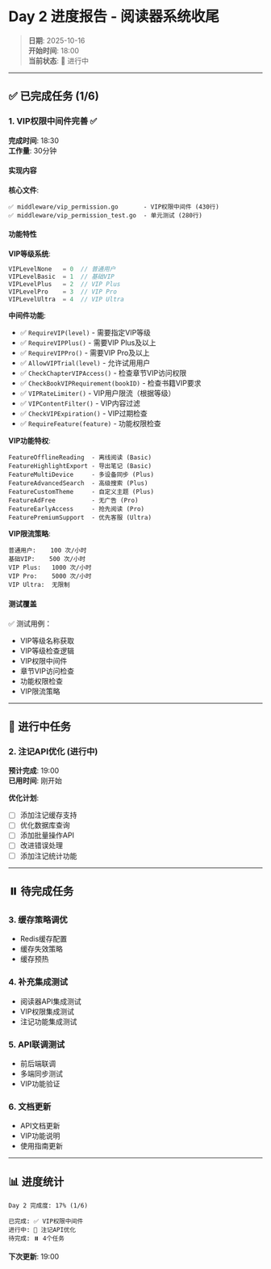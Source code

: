 # Day 2 进度报告 - 阅读器系统收尾

> **日期**: 2025-10-16  
> **开始时间**: 18:00  
> **当前状态**: 🔄 进行中

---

## ✅ 已完成任务 (1/6)

### 1. VIP权限中间件完善 ✅

**完成时间**: 18:30  
**工作量**: 30分钟

#### 实现内容

**核心文件**:
```
✅ middleware/vip_permission.go       - VIP权限中间件 (430行)
✅ middleware/vip_permission_test.go  - 单元测试 (280行)
```

#### 功能特性

**VIP等级系统**:
```go
VIPLevelNone   = 0  // 普通用户
VIPLevelBasic  = 1  // 基础VIP  
VIPLevelPlus   = 2  // VIP Plus
VIPLevelPro    = 3  // VIP Pro
VIPLevelUltra  = 4  // VIP Ultra
```

**中间件功能**:
- ✅ `RequireVIP(level)` - 需要指定VIP等级
- ✅ `RequireVIPPlus()` - 需要VIP Plus及以上
- ✅ `RequireVIPPro()` - 需要VIP Pro及以上
- ✅ `AllowVIPTrial(level)` - 允许试用用户
- ✅ `CheckChapterVIPAccess()` - 检查章节VIP访问权限
- ✅ `CheckBookVIPRequirement(bookID)` - 检查书籍VIP要求
- ✅ `VIPRateLimiter()` - VIP用户限流（根据等级）
- ✅ `VIPContentFilter()` - VIP内容过滤
- ✅ `CheckVIPExpiration()` - VIP过期检查
- ✅ `RequireFeature(feature)` - 功能权限检查

**VIP功能特权**:
```
FeatureOfflineReading  - 离线阅读 (Basic)
FeatureHighlightExport - 导出笔记 (Basic)
FeatureMultiDevice     - 多设备同步 (Plus)
FeatureAdvancedSearch  - 高级搜索 (Plus)
FeatureCustomTheme     - 自定义主题 (Plus)
FeatureAdFree          - 无广告 (Pro)
FeatureEarlyAccess     - 抢先阅读 (Pro)
FeaturePremiumSupport  - 优先客服 (Ultra)
```

**VIP限流策略**:
```
普通用户:    100 次/小时
基础VIP:    500 次/小时  
VIP Plus:   1000 次/小时
VIP Pro:    5000 次/小时
VIP Ultra:  无限制
```

#### 测试覆盖

✅ 测试用例：
- VIP等级名称获取
- VIP等级检查逻辑
- VIP权限中间件
- 章节VIP访问检查  
- 功能权限检查
- VIP限流策略

---

## 🔄 进行中任务

### 2. 注记API优化 (进行中)

**预计完成**: 19:00  
**已用时间**: 刚开始

**优化计划**:
- [ ] 添加注记缓存支持
- [ ] 优化数据库查询
- [ ] 添加批量操作API
- [ ] 改进错误处理
- [ ] 添加注记统计功能

---

## ⏸️ 待完成任务

### 3. 缓存策略调优
- Redis缓存配置
- 缓存失效策略
- 缓存预热

### 4. 补充集成测试
- 阅读器API集成测试
- VIP权限集成测试
- 注记功能集成测试

### 5. API联调测试
- 前后端联调
- 多端同步测试
- VIP功能验证

### 6. 文档更新
- API文档更新
- VIP功能说明
- 使用指南更新

---

## 📊 进度统计

```
Day 2 完成度: 17% (1/6)

已完成: ✅ VIP权限中间件
进行中: 🔄 注记API优化
待完成: ⏸️ 4个任务
```

**下次更新**: 19:00

